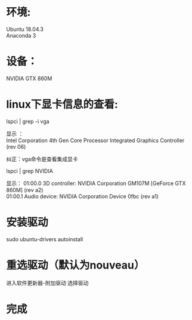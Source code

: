# 环境:
Ubuntu 18.04.3  
Anaconda 3

# 设备：
NVIDIA GTX 860M
  
# linux下显卡信息的查看:
lspci  | grep -i vga
  
显示 ：  
Intel Corporation 4th Gen Core Processor Integrated Graphics Controller (rev 06)
  

纠正：vga命令是查看集成显卡
  

lspci | grep NVIDIA

显示： 
01:00.0 3D controller: NVIDIA Corporation GM107M [GeForce GTX 860M] (rev a2)  
01:00.1 Audio device: NVIDIA Corporation Device 0fbc (rev a1)

# 安装驱动
sudo ubuntu-drivers autoinstall
  
# 重选驱动（默认为nouveau）
  进入软件更新器-附加驱动 选择驱动

# 完成
